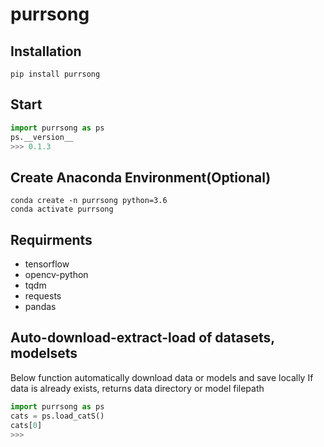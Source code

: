 # purrsong


## Installation
```console
pip install purrsong
```

## Start
```python
import purrsong as ps
ps.__version__
>>> 0.1.3
```

## Create Anaconda Environment(Optional)
```console
conda create -n purrsong python=3.6
conda activate purrsong
```

## Requirments
* tensorflow
* opencv-python
* tqdm
* requests
* pandas

## Auto-download-extract-load of datasets, modelsets
Below function automatically download data or models and save locally
If data is already exists, returns data directory or model filepath
```python
import purrsong as ps
cats = ps.load_catS()
cats[0]
>>>
```
